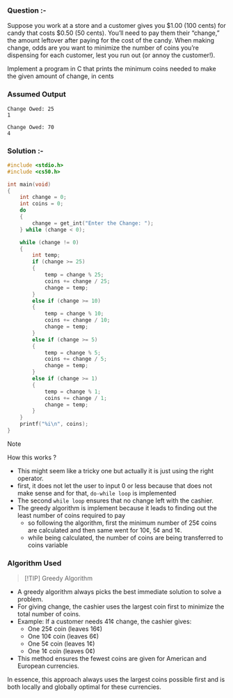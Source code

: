 ### Question :-

Suppose you work at a store and a customer gives you $1.00 (100 cents) for candy that costs $0.50 (50 cents). You’ll need to pay them their “change,” the amount leftover after paying for the cost of the candy. When making change, odds are you want to minimize the number of coins you’re dispensing for each customer, lest you run out (or annoy the customer!).

Implement a program in C that prints the minimum coins needed to make the given amount of change, in cents

### Assumed Output

```
Change Owed: 25
1

Change Owed: 70
4
```

### Solution :-

```c
#include <stdio.h>
#include <cs50.h>

int main(void)
{
    int change = 0;
    int coins = 0;
    do
    {
        change = get_int("Enter the Change: ");
    } while (change < 0);

    while (change != 0)
    {
        int temp;
        if (change >= 25)
        {
            temp = change % 25;
            coins += change / 25;
            change = temp;
        }
        else if (change >= 10)
        {
            temp = change % 10;
            coins += change / 10;
            change = temp;
        }
        else if (change >= 5)
        {
            temp = change % 5;
            coins += change / 5;
            change = temp;
        }
        else if (change >= 1)
        {
            temp = change % 1;
            coins += change / 1;
            change = temp;
        }
    }
    printf("%i\n", coins);
}
```

> [!NOTE]
> How this works ?

- This might seem like a tricky one but actually it is just using the right operator.
- first, it does not let the user to input 0 or less because that does not make sense and for that, `do-while loop` is implemented
- The second `while loop` ensures that no change left with the cashier.
- The greedy algorithm is implement because it leads to finding out the least number of coins required to pay
  - so following the algorithm, first the minimum number of 25¢ coins are calculated and then same went for 10¢, 5¢ and 1¢.
  - while being calculated, the number of coins are being transferred to coins variable

### Algorithm Used

> [!TIP] Greedy Algorithm

- A greedy algorithm always picks the best immediate solution to solve a problem.
- For giving change, the cashier uses the largest coin first to minimize the total number of coins.
- Example: If a customer needs 41¢ change, the cashier gives:
  - One 25¢ coin (leaves 16¢)
  - One 10¢ coin (leaves 6¢)
  - One 5¢ coin (leaves 1¢)
  - One 1¢ coin (leaves 0¢)
- This method ensures the fewest coins are given for American and European currencies.

In essence, this approach always uses the largest coins possible first and is both locally and globally optimal for these currencies.
